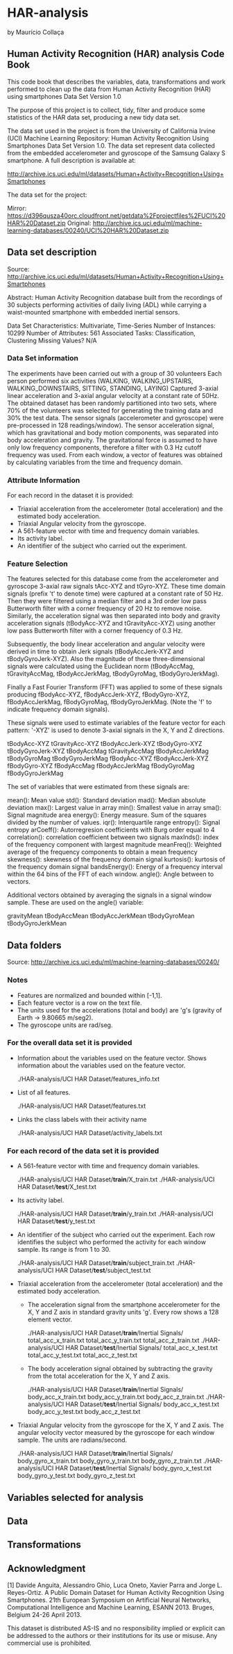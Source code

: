 HAR-analysis
================
by Maurício Collaça

Human Activity Recognition (HAR) analysis Code Book
---------------------------------------------------

This code book that describes the variables, data, transformations and work performed to clean up the data from Human Activity Recognition (HAR) using smartphones Data Set Version 1.0

The purpose of this project is to collect, tidy, filter and produce some statistics of the HAR data set, producing a new tidy data set.

The data set used in the project is from the University of California Irvine (UCI) Machine Learning Repository: Human Activity Recognition Using Smartphones Data Set Version 1.0. The data set represent data collected from the embedded accelerometer and gyroscope of the Samsung Galaxy S smartphone. A full description is available at:

<http://archive.ics.uci.edu/ml/datasets/Human+Activity+Recognition+Using+Smartphones>

The data set for the project:

Mirror:
<https://d396qusza40orc.cloudfront.net/getdata%2Fprojectfiles%2FUCI%20HAR%20Dataset.zip>
Original:
<http://archive.ics.uci.edu/ml/machine-learning-databases/00240/UCI%20HAR%20Dataset.zip>

Data set description
--------------------

Source: <http://archive.ics.uci.edu/ml/datasets/Human+Activity+Recognition+Using+Smartphones>

Abstract: Human Activity Recognition database built from the recordings of 30 subjects performing activities of daily living (ADL) while carrying a waist-mounted smartphone with embedded inertial sensors.

Data Set Characteristics: Multivariate, Time-Series
Number of Instances: 10299
Number of Attributes: 561
Associated Tasks: Classification, Clustering
Missing Values? N/A

### Data Set information

The experiments have been carried out with a group of 30 volunteers
Each person performed six activities (WALKING, WALKING\_UPSTAIRS, WALKING\_DOWNSTAIRS, SITTING, STANDING, LAYING)
Captured 3-axial linear acceleration and 3-axial angular velocity at a constant rate of 50Hz. The obtained dataset has been randomly partitioned into two sets, where 70% of the volunteers was selected for generating the training data and 30% the test data.
The sensor signals (accelerometer and gyroscope) were pre-processed in 128 readings/window).
The sensor acceleration signal, which has gravitational and body motion components, was separated into body acceleration and gravity.
The gravitational force is assumed to have only low frequency components, therefore a filter with 0.3 Hz cutoff frequency was used.
From each window, a vector of features was obtained by calculating variables from the time and frequency domain.

### Attribute Information

For each record in the dataset it is provided:
- Triaxial acceleration from the accelerometer (total acceleration) and the estimated body acceleration.
- Triaxial Angular velocity from the gyroscope.
- A 561-feature vector with time and frequency domain variables.
- Its activity label.
- An identifier of the subject who carried out the experiment.

### Feature Selection

The features selected for this database come from the accelerometer and gyroscope 3-axial raw signals tAcc-XYZ and tGyro-XYZ. These time domain signals (prefix 't' to denote time) were captured at a constant rate of 50 Hz. Then they were filtered using a median filter and a 3rd order low pass Butterworth filter with a corner frequency of 20 Hz to remove noise. Similarly, the acceleration signal was then separated into body and gravity acceleration signals (tBodyAcc-XYZ and tGravityAcc-XYZ) using another low pass Butterworth filter with a corner frequency of 0.3 Hz.

Subsequently, the body linear acceleration and angular velocity were derived in time to obtain Jerk signals (tBodyAccJerk-XYZ and tBodyGyroJerk-XYZ). Also the magnitude of these three-dimensional signals were calculated using the Euclidean norm (tBodyAccMag, tGravityAccMag, tBodyAccJerkMag, tBodyGyroMag, tBodyGyroJerkMag).

Finally a Fast Fourier Transform (FFT) was applied to some of these signals producing fBodyAcc-XYZ, fBodyAccJerk-XYZ, fBodyGyro-XYZ, fBodyAccJerkMag, fBodyGyroMag, fBodyGyroJerkMag. (Note the 'f' to indicate frequency domain signals).

These signals were used to estimate variables of the feature vector for each pattern: '-XYZ' is used to denote 3-axial signals in the X, Y and Z directions.

tBodyAcc-XYZ
tGravityAcc-XYZ
tBodyAccJerk-XYZ
tBodyGyro-XYZ
tBodyGyroJerk-XYZ
tBodyAccMag
tGravityAccMag
tBodyAccJerkMag
tBodyGyroMag
tBodyGyroJerkMag
fBodyAcc-XYZ
fBodyAccJerk-XYZ
fBodyGyro-XYZ
fBodyAccMag
fBodyAccJerkMag
fBodyGyroMag
fBodyGyroJerkMag

The set of variables that were estimated from these signals are:

mean(): Mean value std(): Standard deviation
mad(): Median absolute deviation
max(): Largest value in array
min(): Smallest value in array
sma(): Signal magnitude area
energy(): Energy measure. Sum of the squares divided by the number of values.
iqr(): Interquartile range
entropy(): Signal entropy
arCoeff(): Autorregresion coefficients with Burg order equal to 4
correlation(): correlation coefficient between two signals
maxInds(): index of the frequency component with largest magnitude
meanFreq(): Weighted average of the frequency components to obtain a mean frequency
skewness(): skewness of the frequency domain signal
kurtosis(): kurtosis of the frequency domain signal
bandsEnergy(): Energy of a frequency interval within the 64 bins of the FFT of each window.
angle(): Angle between to vectors.

Additional vectors obtained by averaging the signals in a signal window sample. These are used on the angle() variable:

gravityMean
tBodyAccMean
tBodyAccJerkMean
tBodyGyroMean
tBodyGyroJerkMean

Data folders
------------

Source: <http://archive.ics.uci.edu/ml/machine-learning-databases/00240/>

### Notes

-   Features are normalized and bounded within \[-1,1\].
-   Each feature vector is a row on the text file.
-   The units used for the accelerations (total and body) are 'g's (gravity of Earth -&gt; 9.80665 m/seg2).
-   The gyroscope units are rad/seg.

### For the overall data set it is provided

-   Information about the variables used on the feature vector. Shows information about the variables used on the feature vector.

    ./HAR-analysis/UCI HAR Dataset/features\_info.txt

-   List of all features.

    ./HAR-analysis/UCI HAR Dataset/features.txt

-   Links the class labels with their activity name

    ./HAR-analysis/UCI HAR Dataset/activity\_labels.txt

### For each record of the data set it is provided

-   A 561-feature vector with time and frequency domain variables.

    ./HAR-analysis/UCI HAR Dataset/**train**/X\_train.txt
    ./HAR-analysis/UCI HAR Dataset/**test**/X\_test.txt

-   Its activity label.

    ./HAR-analysis/UCI HAR Dataset/**train**/y\_train.txt
    ./HAR-analysis/UCI HAR Dataset/**test**/y\_test.txt

-   An identifier of the subject who carried out the experiment. Each row identifies the subject who performed the activity for each window sample. Its range is from 1 to 30.

    ./HAR-analysis/UCI HAR Dataset/**train**/subject\_train.txt
    ./HAR-analysis/UCI HAR Dataset/**test**/subject\_test.txt

-   Triaxial acceleration from the accelerometer (total acceleration) and the estimated body acceleration.

    -   The acceleration signal from the smartphone accelerometer for the X, Y and Z axis in standard gravity units 'g'. Every row shows a 128 element vector.

        ./HAR-analysis/UCI HAR Dataset/**train**/Inertial Signals/
        total\_acc\_x\_train.txt
        total\_acc\_y\_train.txt
        total\_acc\_z\_train.txt
        ./HAR-analysis/UCI HAR Dataset/**test**/Inertial Signals/
        total\_acc\_x\_test.txt
        total\_acc\_y\_test.txt
        total\_acc\_z\_test.txt

    -   The body acceleration signal obtained by subtracting the gravity from the total acceleration for the X, Y and Z axis.

        ./HAR-analysis/UCI HAR Dataset/**train**/Inertial Signals/
        body\_acc\_x\_train.txt
        body\_acc\_y\_train.txt
        body\_acc\_z\_train.txt ./HAR-analysis/UCI HAR Dataset/**test**/Inertial Signals/
        body\_acc\_x\_test.txt
        body\_acc\_y\_test.txt
        body\_acc\_z\_test.txt

-   Triaxial Angular velocity from the gyroscope for the X, Y and Z axis. The angular velocity vector measured by the gyroscope for each window sample. The units are radians/second.

    ./HAR-analysis/UCI HAR Dataset/**train**/Inertial Signals/
    body\_gyro\_x\_train.txt
    body\_gyro\_y\_train.txt
    body\_gyro\_z\_train.txt
    ./HAR-analysis/UCI HAR Dataset/**test**/Inertial Signals/
    body\_gyro\_x\_test.txt
    body\_gyro\_y\_test.txt
    body\_gyro\_z\_test.txt

Variables selected for analysis
-------------------------------

Data
----

Transformations
---------------

Acknowledgment
--------------

\[1\] Davide Anguita, Alessandro Ghio, Luca Oneto, Xavier Parra and Jorge L. Reyes-Ortiz. A Public Domain Dataset for Human Activity Recognition Using Smartphones. 21th European Symposium on Artificial Neural Networks, Computational Intelligence and Machine Learning, ESANN 2013. Bruges, Belgium 24-26 April 2013.

This dataset is distributed AS-IS and no responsibility implied or explicit can be addressed to the authors or their institutions for its use or misuse. Any commercial use is prohibited.
